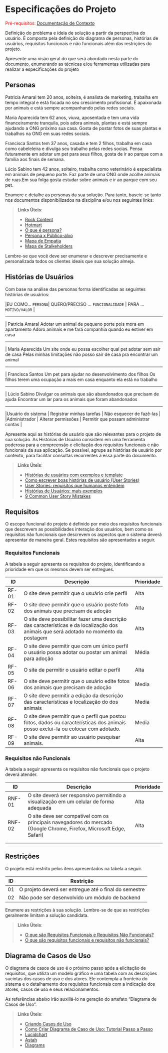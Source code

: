 # Especificações do Projeto

<span style="color:red">Pré-requisitos: <a href="1-Documentação de Contexto.md"> Documentação de Contexto</a></span>

Definição do problema e ideia de solução a partir da perspectiva do usuário. É composta pela definição do  diagrama de personas, histórias de usuários, requisitos funcionais e não funcionais além das restrições do projeto.

Apresente uma visão geral do que será abordado nesta parte do documento, enumerando as técnicas e/ou ferramentas utilizadas para realizar a especificações do projeto

## Personas

Patricia Amaral tem 20 anos, solteira, é analista de marketing, trabalha em tempo integral e está focada no seu crescimento profissional. É apaixonada por animais e está sempre acompanhando pelas redes sociais.

Maria Aparecida tem 62 anos, viuva, aposentada e tem uma vida financeiramente tranquila, pois adora animais, plantas e está sempre ajudando a ONG próximo sua casa. Gosta de postar fotos de suas plantas e trabalhos na ONG em suas redes sociais.

Francisca Santos tem 37 anos, casada e tem 2 filhos, trabalha em casa como cabeleleira e divulga seu trabalho pelas redes socias. Pensa futuramente em adotar um pet para seus filhos, gosta de ir ao parque com a família aos finais de semana.

Lúcio Sabino tem 42 anos, solteiro, trabalha como veterinário é especialista em animais de pequeno porte. Faz parte de uma ONG onde acolhe animais de ruas.Em sua folga gosta estudar sobre animais e ir ao parque com seu pet.

Enumere e detalhe as personas da sua solução. Para tanto, baseie-se tanto nos documentos disponibilizados na disciplina e/ou nos seguintes links:

> **Links Úteis**:
> - [Rock Content](https://rockcontent.com/blog/personas/)
> - [Hotmart](https://blog.hotmart.com/pt-br/como-criar-persona-negocio/)
> - [O que é persona?](https://resultadosdigitais.com.br/blog/persona-o-que-e/)
> - [Persona x Público-alvo](https://flammo.com.br/blog/persona-e-publico-alvo-qual-a-diferenca/)
> - [Mapa de Empatia](https://resultadosdigitais.com.br/blog/mapa-da-empatia/)
> - [Mapa de Stalkeholders](https://www.racecomunicacao.com.br/blog/como-fazer-o-mapeamento-de-stakeholders/)
>
Lembre-se que você deve ser enumerar e descrever precisamente e personalizada todos os clientes ideais que sua solução almeja.

## Histórias de Usuários

Com base na análise das personas forma identificadas as seguintes histórias de usuários:

|EU COMO... `PERSONA`|          QUERO/PRECISO ... `FUNCIONALIDADE`                    |                 PARA ... `MOTIVO/VALOR`                                        |
______________________________________________________________________________________________________________________________________________________________________
| Patricia Amaral       Adotar um animal de pequeno porte pois mora em apartamento       Adoro animais e me fará companhia quando eu estiver em casa                    
_______________________________________________________________________________________________________________________________________________________________________
| Maria Aparecida      Um site onde eu possa escolher qual pet adotar sem sair de casa   Pelas minhas limitações não posso sair de casa pra encontrar um animal         
_______________________________________________________________________________________________________________________________________________________________________
| Francisca Santos     Um pet para ajudar no desenvolvimento dos filhos                  Os filhos terem uma ocupação a mais em casa enquanto ela está no trabalho     
_______________________________________________________________________________________________________________________________________________________________________
| Lúcio Sabino        Divulgar os animais que são abandonados que precisam de ajuda      Encontrar um lar para os animais que foram abandonados                        
_______________________________________________________________________________________________________________________________________________________________________

|Usuário do sistema  | Registrar minhas tarefas           | Não esquecer de fazê-las               |
|Administrador       | Alterar permissões                 | Permitir que possam administrar contas |

Apresente aqui as histórias de usuário que são relevantes para o projeto de sua solução. As Histórias de Usuário consistem em uma ferramenta poderosa para a compreensão e elicitação dos requisitos funcionais e não funcionais da sua aplicação. Se possível, agrupe as histórias de usuário por contexto, para facilitar consultas recorrentes à essa parte do documento.

> **Links Úteis**:
> - [Histórias de usuários com exemplos e template](https://www.atlassian.com/br/agile/project-management/user-stories)
> - [Como escrever boas histórias de usuário (User Stories)](https://medium.com/vertice/como-escrever-boas-users-stories-hist%C3%B3rias-de-usu%C3%A1rios-b29c75043fac)
> - [User Stories: requisitos que humanos entendem](https://www.luiztools.com.br/post/user-stories-descricao-de-requisitos-que-humanos-entendem/)
> - [Histórias de Usuários: mais exemplos](https://www.reqview.com/doc/user-stories-example.html)
> - [9 Common User Story Mistakes](https://airfocus.com/blog/user-story-mistakes/)

## Requisitos

O escopo funcional do projeto é definido por meio dos requisitos funcionais que descrevem as possibilidades interação dos usuários, bem como os requisitos não funcionais que descrevem os aspectos que o sistema deverá apresentar de maneira geral. Estes requisitos são apresentados a seguir. 

### Requisitos Funcionais

A tabela a seguir apresenta os requisitos do projeto, identificando a prioridade em que os mesmos devem ser entregues. 

| **ID** | **Descrição**                                                | **Prioridade** |
| ------ | ------------------------------------------------------------ | -------------- |
| RF-01  | O site deve permitir que o usuário crie perfil               | Alta           |
| RF-02  | O site deve permitir que o usuário poste foto dos animais que precisam de adoção | Alta           |
| RF-03  | O site deve possibilitar fazer uma descrição das características e da localização dos animais que será adotado no momento da postagem | Alta           |
| RF-04  | O site deve permitir que com um único perfil o usuário possa adotar ou postar um animal para adoção | Média          |
| RF-05  | O site de permitir o usuário editar o perfil                 | Alta           |
| RF-06  | O site deve permitir que o usuário edite fotos dos animais que precisam de adoção | Media          |
| RF-07  | O site deve permitir a edição da descrição das características e localização do dos animais | Media          |
| RF-08  | O site deve permitir que o perfil que postou fotos, dados ou características dos animais posso exclui-la ou colocar com adotado. | Media          |
| RF-09  | O site deve permitir ao usuário pesquisar animais.           | Alta           |

### Requisitos não Funcionais

A tabela a seguir apresenta os requisitos não funcionais que o projeto deverá atender. 

| **ID** | **Descrição**                                                | **Prioridade** |
| ------ | ------------------------------------------------------------ | -------------- |
| RNF-01 | O site deverá ser responsivo permitindo a visualização em um celular de forma adequada | Alta           |
| RNF-02 | O site deve ser compatível com os principais navegadores do mercado (Google Chrome, Firefox, Microsoft Edge, Safari) | Alta           |
|        |                                                              |                |
|        |                                                              |                |

## Restrições

O projeto está restrito pelos itens apresentados na tabela a seguir.

|ID| Restrição                                             |
|--|-------------------------------------------------------|
|01| O projeto deverá ser entregue até o final do semestre |
|02| Não pode ser desenvolvido um módulo de backend        |


Enumere as restrições à sua solução. Lembre-se de que as restrições geralmente limitam a solução candidata.

> **Links Úteis**:
> - [O que são Requisitos Funcionais e Requisitos Não Funcionais?](https://codificar.com.br/requisitos-funcionais-nao-funcionais/)
> - [O que são requisitos funcionais e requisitos não funcionais?](https://analisederequisitos.com.br/requisitos-funcionais-e-requisitos-nao-funcionais-o-que-sao/)

## Diagrama de Casos de Uso

O diagrama de casos de uso é o próximo passo após a elicitação de requisitos, que utiliza um modelo gráfico e uma tabela com as descrições sucintas dos casos de uso e dos atores. Ele contempla a fronteira do sistema e o detalhamento dos requisitos funcionais com a indicação dos atores, casos de uso e seus relacionamentos. 

As referências abaixo irão auxiliá-lo na geração do artefato “Diagrama de Casos de Uso”.

> **Links Úteis**:
> - [Criando Casos de Uso](https://www.ibm.com/docs/pt-br/elm/6.0?topic=requirements-creating-use-cases)
> - [Como Criar Diagrama de Caso de Uso: Tutorial Passo a Passo](https://gitmind.com/pt/fazer-diagrama-de-caso-uso.html/)
> - [Lucidchart](https://www.lucidchart.com/)
> - [Astah](https://astah.net/)
> - [Diagrams](https://app.diagrams.net/)
